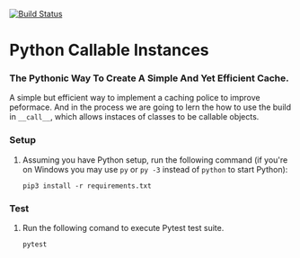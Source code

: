 [![Build Status](https://travis-ci.org/wandersonsc/Python-Callable-Instance.svg?branch=master)](https://travis-ci.org/wandersonsc/Python-Callable-Instance)

# Python Callable Instances

### The Pythonic Way To Create A Simple And Yet Efficient Cache.

A simple but efficient way to implement a caching police to improve peformace. And in the process we are going to lern the how to use the build in `__call__`, which allows instaces of classes to be callable objects.

### Setup

1. Assuming you have Python setup, run the following command (if you're on Windows you may use `py` or `py -3` instead of `python` to start Python):

   ```
   pip3 install -r requirements.txt

   ```

### Test

1. Run the following comand to execute Pytest test suite.

   ```
   pytest

   ```
